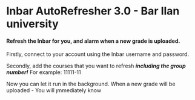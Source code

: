 # Inbar AutoRefresher 3.0 - Bar Ilan university #

#### Refresh the Inbar for you, and alarm when a new grade is uploaded. ####

Firstly, connect to your account using the Inbar username and password.

Secondly, add the courses that you want to refresh ***including the group number!*** For example: 11111-11

Now you can let it run in the background. When a new grade will be uploaded - You will ןmmediately know
